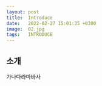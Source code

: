 ```yaml
---
layout: post
title:  Introduce 
date:   2022-02-27 15:01:35 +0300
image:  02.jpg
tags:   INTRODUCE
---
```

## 소개
가나다라마바사
